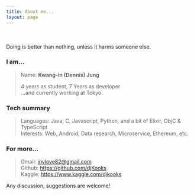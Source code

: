 ```yaml
---
title: About me...
layout: page
---
```


<br/><br/>
Doing is better than nothing, unless it harms someone else.

### I am...
> Name: **Kwang-in (Dennis) Jung**<br/>
> 
> 4 years as student, 7 Years as developer<br/>
> ...and currently working at Tokyo.<br/>

### Tech summary
> Languages: Java, C, Javascript, Python, and a bit of Elixir, ObjC & TypeScript<br/>
> Interests: Web, Android, Data research, Microservice, Ethereum, etc.<br/>

### For more...
> Gmail: inylove82@gmail.com<br/>
> Github: https://github.com/djKooks<br/>
> Kaggle: https://www.kaggle.com/djkooks<br/>

Any discussion, suggestions are welcome!
